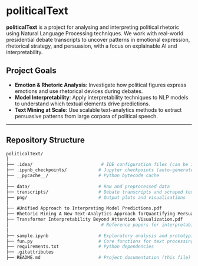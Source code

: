 # politicalText

**politicalText** is a project for analysing and interpreting political rhetoric using Natural Language Processing techniques. We work with real-world presidential debate transcripts to uncover patterns in emotional expression, rhetorical strategy, and persuasion, with a focus on explainable AI and interpretability.

## Project Goals

- **Emotion & Rhetoric Analysis**: Investigate how political figures express emotions and use rhetorical devices during debates.
- **Model Interpretability**: Apply interpretability techniques to NLP models to understand which textual elements drive predictions.
- **Text Mining at Scale**: Use scalable text-analytics methods to extract persuasive patterns from large corpora of political speech.

---

## Repository Structure

```bash
politicalText/
│
├── .idea/                          # IDE configuration files (can be ignored)
├── .ipynb_checkpoints/            # Jupyter checkpoints (auto-generated)
├── __pycache__/                   # Python bytecode cache
│
├── data/                          # Raw and preprocessed data
├── transcripts/                   # Debate transcripts and scraped text
├── png/                           # Output plots and visualisations
│
├── AUnified Approach to Interpreting Model Predictions.pdf
├── Rhetoric Mining A New Text-Analytics Approach forQuantifying Persuasion.pdf
├── Transformer Interpretability Beyond Attention Visualization.pdf
│                                   # Reference papers for interpretability and rhetoric analysis
│
├── sample.ipynb                   # Exploratory analysis and prototyping notebook
├── fun.py                         # Core functions for text processing and analysis
├── requirements.txt               # Python dependencies
├── .gitattributes
├── README.md                      # Project documentation (this file)